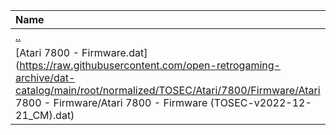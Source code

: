 |Name|Size|
|:---|---:|
|[..](../index.html)|DIR|
|[Atari 7800 - Firmware.dat](https://raw.githubusercontent.com/open-retrogaming-archive/dat-catalog/main/root/normalized/TOSEC/Atari/7800/Firmware/Atari 7800 - Firmware/Atari 7800 - Firmware (TOSEC-v2022-12-21_CM).dat)|2162|
